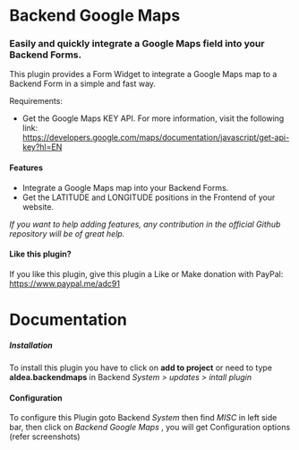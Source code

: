 Backend Google Maps
=============

### Easily and quickly integrate a Google Maps field into your Backend Forms.

This plugin provides a Form Widget to integrate a Google Maps map to a Backend Form in a simple and fast way.

Requirements:
* Get the Google Maps KEY API. For more information, visit the following link: https://developers.google.com/maps/documentation/javascript/get-api-key?hl=EN

#### Features
* Integrate a Google Maps map into your Backend Forms.
* Get the LATITUDE and LONGITUDE positions in the Frontend of your website.

*If you want to help adding features, any contribution in the official Github repository will be of great help.*

#### Like this plugin?
If you like this plugin, give this plugin a Like or Make donation with PayPal: https://www.paypal.me/adc91

# Documentation

##### **Installation**
To install this plugin you have to click on __add to project__ or need to type __aldea.backendmaps__ in Backend *System > updates > intall plugin*

#### Configuration
To configure this Plugin goto Backend *System* then find *MISC* in left side bar, then click on *Backend Google Maps* , you will get Configuration options (refer screenshots)